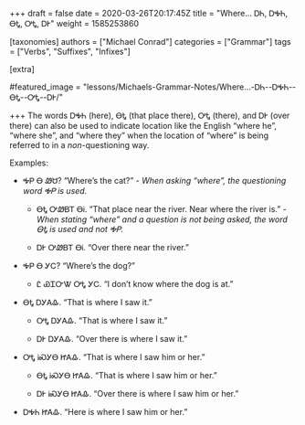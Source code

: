+++
draft = false
date = 2020-03-26T20:17:45Z
title = "Where… ᎠᏂ, ᎠᎭᏂ, ᎾᎿ, ᎤᎿ, ᎠᎨ"
weight = 1585253860

[taxonomies]
authors = ["Michael Conrad"]
categories = ["Grammar"]
tags = ["Verbs", "Suffixes", "Infixes"]

[extra]

#featured_image = "lessons/Michaels-Grammar-Notes/Where…-ᎠᏂ--ᎠᎭᏂ--ᎾᎿ--ᎤᎿ--ᎠᎨ/"

+++
The words ᎠᎭᏂ (here), ᎾᎿ (that place there), ᎤᎿ (there), and ᎠᎨ (over
there) can also be used to indicate location like the English “where
he”, “where she”, and “where they” when the location of “where” is
being referred to in a *non*-questioning way.
<!-- more -->
Examples:

  - ᎭᏢ Ꮎ ᏪᏌ? “Where’s the cat?” - *When asking “where”, the questioning
    word ᎭᏢ is used.*
    
      - ᎾᎿ ᎤᏪᏴᎢ ᎾᎥ. “That place near the river. Near where the river
        is.” - *When stating “where” and a question is not being
        asked, the word ᎾᎿ is used and not ᎭᏢ.*
    
      - ᎠᎨ ᎤᏪᏴᎢ ᎾᎥ. “Over there near the river.”

  - ᎭᏢ Ꮎ ᎩᏟ? “Where’s the dog?”
    
      - Ꮭ ᏯᏆᏅᏔ ᎤᎿ ᎩᏟ. “I don’t know where the dog is at.”

  - ᎾᎿ ᎠᎩᎪᎲ. “That is where I saw it.”
    
      - ᎤᎿ ᎠᎩᎪᎲ. “That is where I saw it.”
    
      - ᎠᎨ ᎠᎩᎪᎲ. “Over there is where I saw it.”

  - ᎤᎿ ᎥᏍᎩᎾ ᏥᎪᎲ. “That is where I saw him or her.”
    
      - ᎾᎿ ᎥᏍᎩᎾ ᏥᎪᎲ. “That is where I saw him or her.”
    
      - ᎠᎨ ᎥᏍᎩᎾ ᏥᎪᎲ. “Over there is where I saw him or her.”

  - ᎠᎭᏂ ᏥᎪᎲ. “Here is where I saw him or her.”
